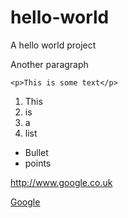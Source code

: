 # hello-world
A hello world project

Another paragraph

```
<p>This is some text</p>

```

1. This
2. is
3. a
4. list

* Bullet
* points

http://www.google.co.uk

[Google](http://www.google.co.uk)